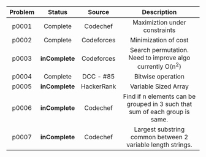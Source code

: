 | Problem | Status | Source | Description |
|  :---:  |  :---: |  :---:  | :---:  |
| p0001 | Complete | Codechef | Maximiztion under constraints |
| p0002 | Complete | Codeforces | Minimization of cost |
| p0003 | **inComplete** | Codeforces | Search permutation. Need to improve algo currently O(n<sup>2</sup>)|
| p0004 | Complete | DCC - #85 | Bitwise operation |
| p0005 | **inComplete** | HackerRank | Variable Sized Array |
| p0006 | **inComplete** | Codechef | Find if n elements can be grouped in 3 such that sum of each group is same. |
| p0007 | **inComplete** | Codechef | Largest substring common between 2 variable length strings. |